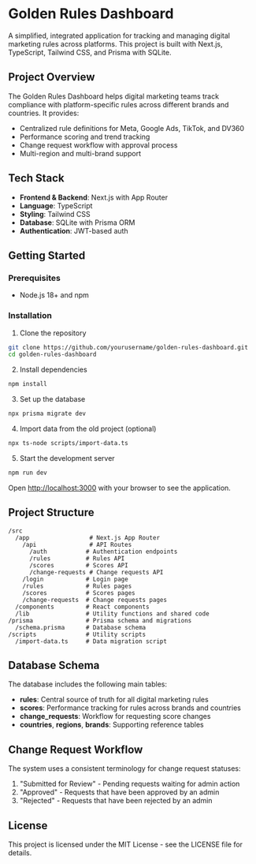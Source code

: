 # Golden Rules Dashboard

A simplified, integrated application for tracking and managing digital marketing rules across platforms. This project is built with Next.js, TypeScript, Tailwind CSS, and Prisma with SQLite.

## Project Overview

The Golden Rules Dashboard helps digital marketing teams track compliance with platform-specific rules across different brands and countries. It provides:

- Centralized rule definitions for Meta, Google Ads, TikTok, and DV360
- Performance scoring and trend tracking
- Change request workflow with approval process
- Multi-region and multi-brand support

## Tech Stack

- **Frontend & Backend**: Next.js with App Router
- **Language**: TypeScript
- **Styling**: Tailwind CSS
- **Database**: SQLite with Prisma ORM
- **Authentication**: JWT-based auth

## Getting Started

### Prerequisites

- Node.js 18+ and npm

### Installation

1. Clone the repository

```bash
git clone https://github.com/yourusername/golden-rules-dashboard.git
cd golden-rules-dashboard
```

2. Install dependencies

```bash
npm install
```

3. Set up the database

```bash
npx prisma migrate dev
```

4. Import data from the old project (optional)

```bash
npx ts-node scripts/import-data.ts
```

5. Start the development server

```bash
npm run dev
```

Open [http://localhost:3000](http://localhost:3000) with your browser to see the application.

## Project Structure

```
/src
  /app                 # Next.js App Router
    /api               # API Routes
      /auth           # Authentication endpoints
      /rules          # Rules API
      /scores         # Scores API
      /change-requests # Change requests API
    /login            # Login page
    /rules            # Rules pages
    /scores           # Scores pages
    /change-requests  # Change requests pages
  /components         # React components
  /lib                # Utility functions and shared code
/prisma               # Prisma schema and migrations
  /schema.prisma      # Database schema
/scripts              # Utility scripts
  /import-data.ts     # Data migration script
```

## Database Schema

The database includes the following main tables:

- **rules**: Central source of truth for all digital marketing rules
- **scores**: Performance tracking for rules across brands and countries
- **change_requests**: Workflow for requesting score changes
- **countries**, **regions**, **brands**: Supporting reference tables

## Change Request Workflow

The system uses a consistent terminology for change request statuses:

1. "Submitted for Review" - Pending requests waiting for admin action
2. "Approved" - Requests that have been approved by an admin
3. "Rejected" - Requests that have been rejected by an admin

## License

This project is licensed under the MIT License - see the LICENSE file for details.
